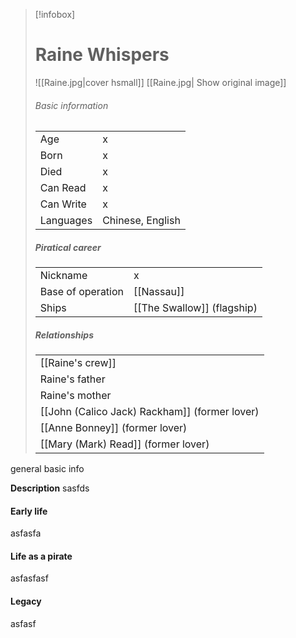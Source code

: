 > [!infobox]
> # Raine Whispers
> ![[Raine.jpg|cover hsmall]]
> [[Raine.jpg| Show original image]]
> ###### Basic information
> |  |  |
> | ---- | ---- |
> | Age | x |
> | Born | x |
> | Died | x |
> | Can Read | x |
> | Can Write | x |
> | Languages | Chinese, English |
> ##### Piratical career
> |  |  |
> | ---- | ---- |
> | Nickname | x |
> | Base of operation | [[Nassau]] |
> | Ships |  [[The Swallow]] (flagship) |
>  ##### Relationships
> |  |
> | ---- |
> | [[Raine's crew]] |
> | Raine's father |
> | Raine's mother |
> | [[John (Calico Jack) Rackham]] (former lover) |
> | [[Anne Bonney]] (former lover) |
> | [[Mary (Mark) Read]] (former lover) |


general basic info

**Description**
sasfds

#### Early life
asfasfa

#### Life as a pirate
asfasfasf

#### Legacy
asfasf
